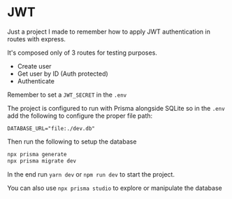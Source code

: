 # JWT

Just a project I made to remember how to apply JWT authentication in routes with express.

It's composed only of 3 routes for testing purposes.

- Create user
- Get user by ID (Auth protected)
- Authenticate

Remember to set a `JWT_SECRET` in the `.env`

The project is configured to run with Prisma alongside SQLite so in the `.env` add the following to configure the proper file path:

```env
DATABASE_URL="file:./dev.db"
```

Then run the following to setup the database

```bash
npx prisma generate
npx prisma migrate dev
```

In the end run `yarn dev` or `npm run dev` to start the project.

You can also use `npx prisma studio` to explore or manipulate the database
